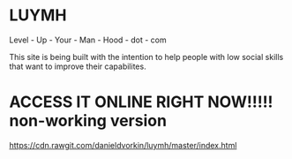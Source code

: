 # LUYMH
Level - Up - Your - Man - Hood - dot - com

This site is being built with the intention to help people with low social skills that want to improve their capabilites.

# ACCESS IT ONLINE RIGHT NOW!!!!! **non-working version**
https://cdn.rawgit.com/danieldvorkin/luymh/master/index.html
